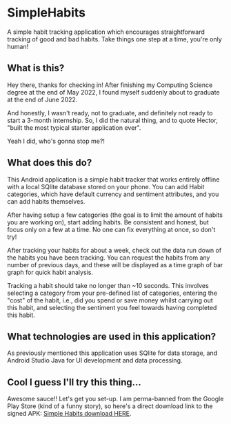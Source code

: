 # SimpleHabits
A simple habit tracking application which encourages straightforward tracking of good and bad habits. Take things one step at a time, you're only human!

## What is this?
Hey there, thanks for checking in! After finishing my Computing Science degree at the end of May 2022, I found myself suddenly about to graduate at the end of June 2022.

And honestly, I wasn't ready, not to graduate, and definitely not ready to start a 3-month internship. So, I did the natural thing, and to quote Hector, "built the most typical starter application ever".

Yeah I did, who's gonna stop me?!

## What does this do?
This Android application is a simple habit tracker that works entirely offline with a local SQlite database stored on your phone. You can add Habit categories, which have default currency and sentiment attributes, and you can add habits themselves.

After having setup a few categories (the goal is to limit the amount of habits you are working on), start adding habits. Be consistent and honest, but focus only on a few at a time. No one can fix everything at once, so don't try!

After tracking your habits for about a week, check out the data run down of the habits you have been tracking. You can request the habits from any number of previous days, and these will be displayed as a time graph of bar graph for quick habit analysis.

Tracking a habit should take no longer than ~10 seconds. This involves selecting a category from your pre-defined list of categories, entering the "cost" of the habit, i.e., did you spend or save money whilst carrying out this habit, and selecting the sentiment you feel towards having completed this habit.

## What technologies are used in this application?
As previously mentioned this application uses SQlite for data storage, and Android Studio Java for UI development and data processing.

## Cool I guess I'll try this thing...
Awesome sauce!! Let's get you set-up. I am perma-banned from the Google Play Store (kind of a funny story), so here's a direct download link to the signed APK: [Simple Habits download HERE](https://github.com/marcaufderheyde/simplehabits/raw/master/app/release/app-release.apk).

